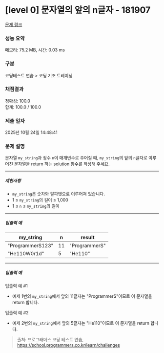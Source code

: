 # [level 0] 문자열의 앞의 n글자 - 181907 

[문제 링크](https://school.programmers.co.kr/learn/courses/30/lessons/181907) 

### 성능 요약

메모리: 75.2 MB, 시간: 0.03 ms

### 구분

코딩테스트 연습 > 코딩 기초 트레이닝

### 채점결과

정확성: 100.0<br/>합계: 100.0 / 100.0

### 제출 일자

2025년 10월 24일 14:48:41

### 문제 설명

<p>문자열 <code>my_string</code>과 정수 <code>n</code>이 매개변수로 주어질 때, <code>my_string</code>의 앞의 <code>n</code>글자로 이루어진 문자열을 return 하는 solution 함수를 작성해 주세요.</p>

<hr>

<h5>제한사항</h5>

<ul>
<li><code>my_string</code>은 숫자와 알파벳으로 이루어져 있습니다.</li>
<li>1 ≤ <code>my_string</code>의 길이 ≤ 1,000</li>
<li>1 ≤ <code>n</code> ≤ <code>my_string</code>의 길이</li>
</ul>

<hr>

<h5>입출력 예</h5>
<table class="table">
        <thead><tr>
<th>my_string</th>
<th>n</th>
<th>result</th>
</tr>
</thead>
        <tbody><tr>
<td>"ProgrammerS123"</td>
<td>11</td>
<td>"ProgrammerS"</td>
</tr>
<tr>
<td>"He110W0r1d"</td>
<td>5</td>
<td>"He110"</td>
</tr>
</tbody>
      </table>
<hr>

<h5>입출력 예</h5>

<p>입출력 예 #1</p>

<ul>
<li>예제 1번의 <code>my_string</code>에서 앞의 11글자는 "ProgrammerS"이므로 이 문자열을 return 합니다.</li>
</ul>

<p>입출력 예 #2</p>

<ul>
<li>예제 2번의 <code>my_string</code>에서 앞의 5글자는 "He110"이므로 이 문자열을 return 합니다.</li>
</ul>


> 출처: 프로그래머스 코딩 테스트 연습, https://school.programmers.co.kr/learn/challenges